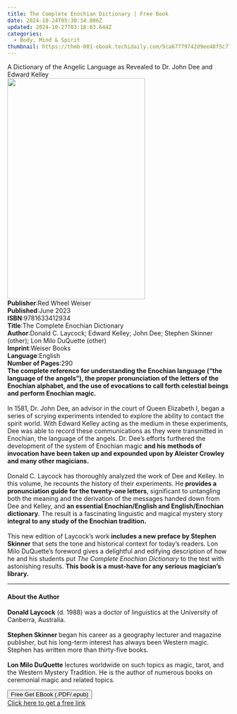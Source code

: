 ```yaml
---
title: The Complete Enochian Dictionary | Free Book
date: 2024-10-24T05:30:34.006Z
updated: 2024-10-27T03:18:03.644Z
categories:
  - Body, Mind & Spirit
thumbnail: https://thmb-001-ebook.techidaily.com/9ca67779742d9ee48f5c7748499c92bb35dd5624392e3e91c824dfc74ab4520b.jpg
---
```

<main id="book-container">
  <div class="flex flex-col">
    <div class="book-brief flex-1 py-6 px-4 sm:p-6 md:py-10 md:px-8">
      <!-- brief-->
      <div class="book-brief-main">
        A Dictionary of the Angelic Language as Revealed to Dr. John Dee and
        Edward Kelley
      </div>
    </div>
    <div
      class="book-meta-info flex-1 grid gap-4 col-start-1 col-end-3 row-start-1 sm:mb-6 sm:grid-cols-4 lg:gap-6 lg:col-start-2 lg:row-end-6 lg:row-span-6 lg:mb-0"
    >
      <div
        class="book-meta-info-left place-content-center mt-4 p-4 text-sm leading-6 col-start-2 col-span-2 dark:text-slate-400"
      >
        <img
          class="w-full h-500 object-cover rounded-lg sm:h-255 sm:col-span-2 lg:col-span-full"
          src="https://img-001-ebook.techidaily.com/3b3190ae22a9db28a4dd67d74c2955dbb82aee16c5a8a4e325a64dac9ac137cb.jpg"
          alt=""
          width="312"
          height="500"
        />
      </div>
      <div
        class="book-meta-info-right mt-2 col-start-1 row-start-2 col-span-3 self-center"
      >
        <!-- meta data  -->
        <div class="flex flex-col px-4 md:px-8">
          <div class="flex-1">
            <strong>Publisher</strong>:<span class="px-2"
              >Red Wheel Weiser</span
            >
          </div>
          <div class="flex-1">
            <strong>Published</strong>:<span class="px-2">June 2023</span>
          </div>
          <div class="flex-1">
            <strong>ISBN</strong>:<span class="px-2">9781633412934</span>
          </div>
          <div class="flex-1">
            <strong>Title</strong>:<span class="px-2"
              >The Complete Enochian Dictionary</span
            >
          </div>
          <div class="flex-1">
            <strong>Author</strong>:<span class="px-2"
              >Donald C. Laycock; Edward Kelley; John Dee; Stephen Skinner
              (other); Lon Milo DuQuette (other)</span
            >
          </div>
          <div class="flex-1">
            <strong>Imprint</strong>:<span class="px-2">Weiser Books</span>
          </div>
          <div class="flex-1">
            <strong>Language</strong>:<span class="px-2">English</span>
          </div>
          <div class="flex-1">
            <strong>Number of Pages</strong>:<span class="px-2">290</span>
          </div>
        </div>
      </div>
    </div>
    <div class="book-description flex-1 py-6 px-4 sm:p-6 md:py-10 md:px-8">
      <div class="book-description-main">
        <div accordion-content="" id="description">
          <b
            >The complete reference for understanding the Enochian language
            (“the language of the angels”), the proper pronunciation of the
            letters of the Enochian alphabet, and the use of evocations to call
            forth celestial beings and perform Enochian magic.</b
          ><br />
          &nbsp;<br />
          In 1581, Dr. John Dee, an advisor in the court of Queen Elizabeth I,
          began a series of scrying experiments intended to explore the ability
          to contact the spirit world. With Edward Kelley acting as the medium
          in these experiments, Dee was able to record these communications as
          they were transmitted in Enochian, the language of the angels. Dr.
          Dee’s efforts furthered the development of the system of Enochian
          magic
          <b
            >and his methods of invocation have been taken up and expounded upon
            by Aleister Crowley and many other magicians.</b
          ><br />
          &nbsp;<br />
          Donald C. Laycock has thoroughly analyzed the work of Dee and Kelley.
          In this volume, he recounts the history of their experiments. He
          <b>provides a pronunciation guide for the twenty-one letters</b>,
          significant to untangling both the meaning and the derivation of the
          messages handed down from Dee and Kelley, and
          <b>an essential Enochian/English and English/Enochian dictionary</b>.
          The result is a fascinating linguistic and magical mystery story
          <b>integral to any study of the Enochian tradition.</b><br />
          &nbsp;<br />
          This new edition of Laycock’s work<b>
            includes a new preface by Stephen Skinner</b
          >
          that sets the tone and historical context for today’s readers. Lon
          Milo DuQuette’s foreword gives a delightful and edifying description
          of how he and his students put
          <i>The Complete Enochian Dictionary</i> to the test with astonishing
          results.
          <b>This book is a must-have for any serious magician’s library.</b>
        </div>
        <div class="accordion-fader"></div>
      </div>
    </div>
    <div class="book-excerpts flex-1 py-6 px-4 sm:p-6 md:py-10 md:px-8">
      <!-- excerpts-->
      <div class="book-excerpts-main">
        <hr />
        <h4 class="placeholder placeholder-heading">
          <span>About the Author</span>
        </h4>
        <p>
          <b>Donald Laycock</b> (d. 1988) was a doctor of linguistics at the
          University of Canberra, Australia.<br />
          &nbsp;<br /><b>Stephen Skinner </b>began his career as a geography
          lecturer and magazine publisher, but his long-term interest has always
          been Western magic. Stephen has written more than thirty-five
          books.<br />
          &nbsp;<br /><b>Lon Milo DuQuette</b> lectures worldwide on such topics
          as magic, tarot, and the Western Mystery Tradition. He is the author
          of numerous books on ceremonial magic and related topics.
        </p>
      </div>
    </div>
    <div
      class="book-about-author flex-1 py-6 px-4 sm:p-6 md:py-10 md:px-8"
    ></div>
    <div class="book-free-get flex-1 py-6 px-4 sm:p-6 md:py-10 md:px-8">
      <button
        id="btn-free-get"
        class="bg-blue-500 hover:bg-blue-700 text-white font-bold py-2 px-4 rounded"
      >
        Free Get EBook (.PDF/.epub)
      </button>
      <div id="countdown-display" class="px-2 text-lg mt-2"></div>
      <a
        id="free-link"
        class="hidden bg-blue-500 hover:bg-blue-700 text-white font-bold py-2 px-4 rounded"
        href="https://www.ebooks.com/en-us/book/210662633/the-complete-enochian-dictionary/donald-c-laycock/"
        target="_blank"
        >Click here to get a free link</a
      >
    </div>
    <script>
      let countdownTime = 0;
      let countdownInterval = null;
      document
        .getElementById('btn-free-get')
        .addEventListener('click', startCountdown);
      function startCountdown() {
        countdownTime = new Date().getTime() + 60000 * 3;
        countdownInterval = setInterval(updateCountdown, 1000);
        document.getElementById('btn-free-get').disabled = true;
        document
          .getElementById('btn-free-get')
          .classList.add('bg-gray-500', 'cursor-not-allowed');
      }
      function updateCountdown() {
        let currentTime = new Date().getTime();
        let timeLeft = countdownTime - currentTime;
        let secondsLeft = Math.floor(timeLeft / 1000);
        document.getElementById('countdown-display').innerHTML =
          `Remaining time: ${secondsLeft} seconds.`;
        if (secondsLeft <= 0) {
          clearInterval(countdownInterval);
          document.getElementById('btn-free-get').classList.add('hidden');
          document.getElementById('free-link').classList.remove('hidden');
          document.getElementById('countdown-display').innerHTML = '';
        }
      }
    </script>
  </div>
</main>

<ins class="adsbygoogle"
      style="display:block"
      data-ad-client="ca-pub-7571918770474297"
      data-ad-slot="8358498916"
      data-ad-format="auto"
      data-full-width-responsive="true"></ins>
    